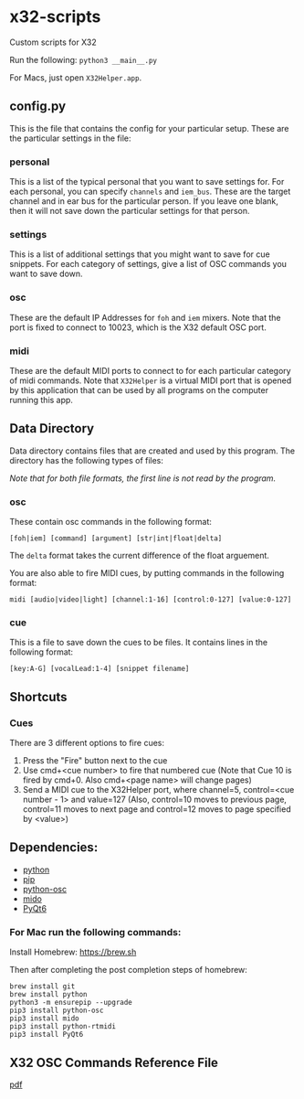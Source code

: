 # x32-scripts
Custom scripts for X32

Run the following: `python3 __main__.py`

For Macs, just open `X32Helper.app`.

## config.py

This is the file that contains the config for your particular setup. These are the particular settings in the file:

### personal

This is a list of the typical personal that you want to save settings for. For each personal, you can specify `channels` and `iem_bus`. These are the target channel and in ear bus for the particular person. If you leave one blank, then it will not save down the particular settings for that person.

### settings

This is a list of additional settings that you might want to save for cue snippets. For each category of settings, give a list of OSC commands you want to save down.

### osc

These are the default IP Addresses for `foh` and `iem` mixers. Note that the port is fixed to connect to 10023, which is the X32 default OSC port.

### midi

These are the default MIDI ports to connect to for each particular category of midi commands. Note that `X32Helper` is a virtual MIDI port that is opened by this application that can be used by all programs on the computer running this app. 

## Data Directory

Data directory contains files that are created and used by this program. The directory has the following types of files:

*Note that for both file formats, the first line is not read by the program.*

### osc

These contain osc commands in the following format:

```
[foh|iem] [command] [argument] [str|int|float|delta]
```

The `delta` format takes the current difference of the float arguement.

You are also able to fire MIDI cues, by putting commands in the following format:

```
midi [audio|video|light] [channel:1-16] [control:0-127] [value:0-127]
```

### cue

This is a file to save down the cues to be files. It contains lines in the following format:

```
[key:A-G] [vocalLead:1-4] [snippet filename]
```

## Shortcuts

### Cues

There are 3 different options to fire cues:

1. Press the "Fire" button next to the cue
2. Use cmd+\<cue number\> to fire that numbered cue (Note that Cue 10 is fired by cmd+0. Also cmd+\<page name\> will change pages)
3. Send a MIDI cue to the X32Helper port, where channel=5, control=\<cue number - 1\> and value=127 (Also, control=10 moves to previous page, control=11 moves to next page and control=12 moves to page specified by \<value\>)

## Dependencies:

- [python](https://www.python.org/downloads/)
- [pip](https://pip.pypa.io/en/stable/installation/)
- [python-osc](https://pypi.org/project/python-osc/)
- [mido](https://mido.readthedocs.io/en/latest/installing.html)
- [PyQt6](https://pypi.org/project/PyQt6/)

### For Mac run the following commands:

Install Homebrew: https://brew.sh

Then after completing the post completion steps of homebrew:

```
brew install git
brew install python
python3 -m ensurepip --upgrade
pip3 install python-osc
pip3 install mido
pip3 install python-rtmidi
pip3 install PyQt6
```

## X32 OSC Commands Reference File

[pdf](https://wiki.munichmakerlab.de/images/1/17/UNOFFICIAL_X32_OSC_REMOTE_PROTOCOL_%281%29.pdf)